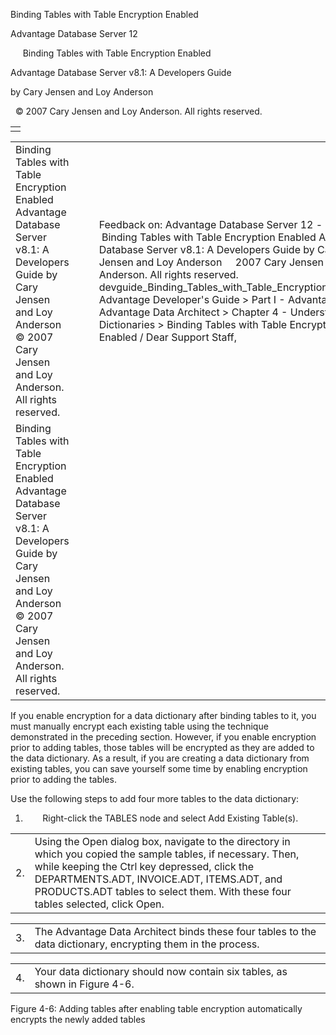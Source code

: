 Binding Tables with Table Encryption Enabled




Advantage Database Server 12  

     Binding Tables with Table Encryption Enabled

Advantage Database Server v8.1: A Developers Guide

by Cary Jensen and Loy Anderson

  © 2007 Cary Jensen and Loy Anderson. All rights reserved.

|  |
| --- |
|  |

|  |  |  |  |  |
| --- | --- | --- | --- | --- |
| Binding Tables with Table Encryption Enabled  Advantage Database Server v8.1: A Developers Guide  by Cary Jensen and Loy Anderson    © 2007 Cary Jensen and Loy Anderson. All rights reserved. |  |  | Feedback on: Advantage Database Server 12 -      Binding Tables with Table Encryption Enabled Advantage Database Server v8.1: A Developers Guide by Cary Jensen and Loy Anderson     2007 Cary Jensen and Loy Anderson. All rights reserved. devguide\_Binding\_Tables\_with\_Table\_Encryption\_Enabled Advantage Developer's Guide > Part I - Advantage and Advantage Data Architect > Chapter 4 - Understanding Dictionaries > Binding Tables with Table Encryption Enabled / Dear Support Staff, |  |
| Binding Tables with Table Encryption Enabled  Advantage Database Server v8.1: A Developers Guide  by Cary Jensen and Loy Anderson    © 2007 Cary Jensen and Loy Anderson. All rights reserved. |  |  |  |  |

If you enable encryption for a data dictionary after binding tables to it, you must manually encrypt each existing table using the technique demonstrated in the preceding section. However, if you enable encryption prior to adding tables, those tables will be encrypted as they are added to the data dictionary. As a result, if you are creating a data dictionary from existing tables, you can save yourself some time by enabling encryption prior to adding the tables.

Use the following steps to add four more tables to the data dictionary:

1.        Right-click the TABLES node and select Add Existing Table(s).

|  |  |
| --- | --- |
| 2. | Using the Open dialog box, navigate to the directory in which you copied the sample tables, if necessary. Then, while keeping the Ctrl key depressed, click the DEPARTMENTS.ADT, INVOICE.ADT, ITEMS.ADT, and PRODUCTS.ADT tables to select them. With these four tables selected, click Open. |

|  |  |
| --- | --- |
| 3. | The Advantage Data Architect binds these four tables to the data dictionary, encrypting them in the process. |

|  |  |
| --- | --- |
| 4. | Your data dictionary should now contain six tables, as shown in   Figure 4-6. |

Figure 4-6: Adding tables after enabling table encryption automatically encrypts the newly added tables